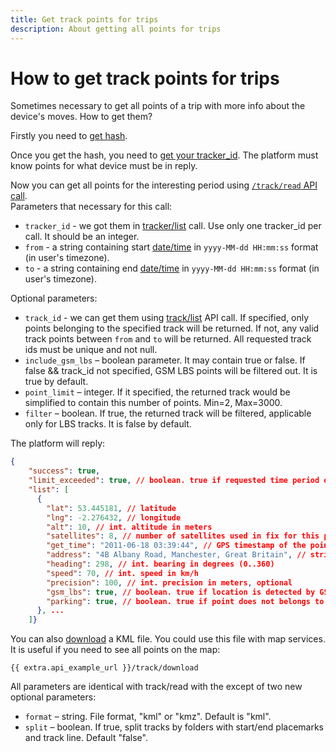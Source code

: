 ```yaml
---
title: Get track points for trips
description: About getting all points for trips
---
```


# How to get track points for trips

Sometimes necessary to get all points of a trip with more info about the device's moves.
How to get them?

Firstly you need to [get hash](./get-session-hash.md).

Once you get the hash, you need to [get your tracker_id](./get-tracker-list.md). The platform must know points for what device must be in reply.

Now you can get all points for the interesting period using [`/track/read` API call](../resources/tracking/track/index.md#read).  
Parameters that necessary for this call:

* `tracker_id` - we got them in [tracker/list](../resources/tracking/tracker/index.md#list) call. Use only one tracker_id per call. It should be an integer.
* `from` - a string containing start [date/time](../getting-started.md#data-types) in `yyyy-MM-dd HH:mm:ss` format (in user's timezone).
* `to` - a string containing end [date/time](../getting-started.md#data-types) in `yyyy-MM-dd HH:mm:ss` format (in user's timezone).

Optional parameters:

* `track_id` - we can get them using [track/list](../resources/tracking/track/index.md#list) API call.
  If specified, only points belonging to the specified track will be returned. If not, 
  any valid track points between `from` and `to` will be returned. 
  All requested track ids must be unique and not null.
* `include_gsm_lbs` – boolean parameter. It may contain true or false. 
  If false && track_id not specified, GSM LBS points will be filtered out. It is true by default.
* `point_limit` – integer. If it specified, the returned track would be simplified to contain
  this number of points. Min=2, Max=3000.
* `filter` – boolean. If true, the returned track will be filtered, applicable only for LBS tracks. 
  It is false by default.

The platform will reply:

```json
{
    "success": true,
    "limit_exceeded": true, // boolean. true if requested time period exceeds limit specified in tracker's tariff
    "list": [
      {
        "lat": 53.445181, // latitude
        "lng": -2.276432, // longitude
        "alt": 10, // int. altitude in meters
        "satellites": 8, // number of satellites used in fix for this point
        "get_time": "2011-06-18 03:39:44", // GPS timestamp of the point, in user's timezone
        "address": "4B Albany Road, Manchester, Great Britain", // string. point address. "" if no addresss was recorded
        "heading": 298, // int. bearing in degrees (0..360)
        "speed": 70, // int. speed in km/h
        "precision": 100, // int. precision in meters, optional
        "gsm_lbs": true, // boolean. true if location is detected by GSM LBS, optional
        "parking": true, // boolean. true if point does not belongs to track, optional
      }, ...
    ]}
```
You can also [download](../resources/tracking/track/index.md#download) a KML file. 
You could use this file with map services. 
It is useful if you need to see all points on the map:

    {{ extra.api_example_url }}/track/download

All parameters are identical with track/read with the except of two new optional parameters:

* `format` – string. File format, "kml" or "kmz". Default is "kml".
* `split` – boolean. If true, split tracks by folders with start/end placemarks and track line. Default "false".
